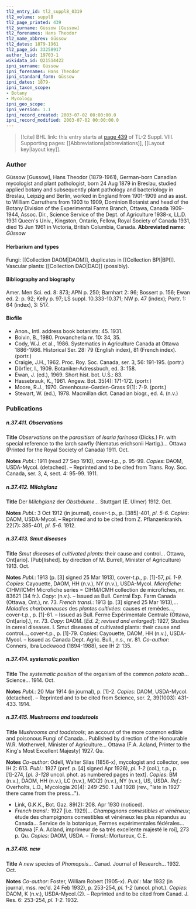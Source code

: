 ```yaml
---
tl2_entry_id: tl2_suppl8_0319
tl2_volume: suppl8
tl2_page_printed: 439
tl2_surname: Güssow [Gussow]
tl2_forenames: Hans Theodor
tl2_name_abbrev: Güssow
tl2_dates: 1879-1961
tl2_page_id: 33258917
author_lsid: 19703-1
wikidata_id: Q21514422
ipni_surname: Güssow
ipni_forenames: Hans Theodor
ipni_standard_form: Güssow
ipni_dates: 1879-
ipni_taxon_scope: 
- Botany
- Mycology
ipni_geo_scope: 
ipni_version: 1.1
ipni_record_created: 2003-07-02 00:00:00.0
ipni_record_modified: 2003-07-02 00:00:00.0
---
```



> [!cite] BHL link: this entry starts at [page 439](https://www.biodiversitylibrary.org/page/33258917) of TL-2 Suppl. VIII.
> Supporting pages: [[Abbreviations|abbreviations]], [[Layout key|layout key]].

### Author

Güssow \[Gussow\], Hans Theodor (1879-1961), German-born Canadian mycologist and plant pathologist, born 24 Aug 1879 in Breslau, studied applied botany and subsequently plant pathology and bacteriology in Breslau, Leipzig and Berlin, worked in England from 1901-1909 and as asst. to William Carruthers from 1903 to 1909, Dominion Botanist and head of the Botany Division of the Experimental Farms Branch, Ottawa, Canada 1909-1944, Assoc. Dir., Science Service of the Dept. of Agriculture 1938-x, LL.D. 1931 Queen's Univ., Kingston, Ontario, Fellow, Royal Society of Canada 1931, died 15 Jun 1961 in Victoria, British Columbia, Canada. 
**Abbreviated name**: *Güssow*

#### Herbarium and types

Fungi: [[Collection DAOM|DAOM]], duplicates in [[Collection BPI|BPI]]. Vascular plants: [[Collection DAO|DAO]] (possibly).

#### Bibliography and biography

Amer. Men Sci. ed. 8: 873; APN p. 250; Barnhart 2: 96; Bossert p. 156; Ewan ed. 2: p. 92; Kelly p. 97; LS suppl. 10.333-10.371; NW p. 47 (index); Portr. 1: 64 (index), 3: 517.

#### Biofile

- Anon., Intl. address book botanists: 45. 1931.
- Boivin, B., 1980. Provancheria nr. 10: 34, 35.
- Cody, W.J. et al., 1986. Systematics in Agriculture Canada at Ottawa 1886-1986. Historical Ser. 28: 79 (English index), 81 (French index). (portr.)
- Craigie, J.H., 1962. Proc. Roy. Soc. Canada, ser. 3, 56: 191-195. (portr.)
- Dörfler, I., 1909. Botaniker-Adressbuch, ed. 3: 158.
- Ewan, J. (ed.), 1969. Short hist. bot. U.S.: 83.
- Hassebrauk, K., 1961. Angew. Bot. 35(4): 171-172. (portr.)
- Moore, R.J., 1970. Greenhouse-Garden-Grass 9(1): 7-9. (portr.)
- Stewart, W. (ed.), 1978. Macmillan dict. Canadian biogr., ed. 4. (n.v.)

### Publications

##### n.37.411. Observations

**Title**
*Observations* on the *parasitism* of *Isaria farinosa* (Dicks.) Fr. with special reference to the larch sawfly (Nematus erichsonii Hartig.)... Ottawa (Printed for the Royal Society of Canada) 1911. Oct.

**Notes**
*Publ*.: 1911 (read 27 Sep 1910), cover-t.p., p. 95-99. *Copies*: DAOM, USDA-Mycol. (detached). – Reprinted and to be cited from Trans. Roy. Soc. Canada, ser. 3, 4, sect. 4: 95-99. 1911.

##### n.37.412. Milchglanz

**Title**
Der *Milchglanz* der *Obstbäume*... Stuttgart (E. Ulmer) 1912. Oct.

**Notes**
*Publ*.: 3 Oct 1912 (in journal), cover-t.p., p. \[385\]-401, *pl. 5-6. Copies*: DAOM, USDA-Mycol. – Reprinted and to be cited from Z. Pflanzenkrankh. 22(7): 385-401, *pl. 5-6.* 1912.

##### n.37.413. Smut diseases

**Title**
*Smut diseases* of *cultivated plants*: their cause and control... Ottawa, Ont\[ario\]. (Pub\[lished\]. by direction of M. Burrell, Minister of Agriculture) 1913. Oct.

**Notes**
*Publ*.: 1913 (p. \[3\] signed 25 Mar 1913), cover-t.p., p. \[1\]-57, *pl. 1-9. Copies*: Cayouette, DAOM, HH (n.v.), NY (n.v.), USDA-Mycol. *Microfiche*: CIHM/ICMH Microfiche series = CIHM/ICMH collection de microfiches, nr. 83621 (34 fr.). *Copy*: (n.v.). – Issued as Bull. Central Exp. Farm Canada (Ottawa, Ont.), nr. 73.
*French transl*.: 1913 (p. \[3\] signed 25 Mar 1913),... *Maladies charbonneuses* des *plantes cultivées*: causes et remèdes..., cover-t.p., p. \[1\]-61. – Issued as Bull. Ferme Expérimentale Centrale (Ottawa, Ont\[ario\].), nr. 73. *Copy*: DAOM.
\[*Ed. 2*; *revised and enlarged*\]: 1927, Studies in cereal diseases. I. Smut diseases of cultivated plants: their cause and control..., cover-t.p., p. \[1\]-79. *Copies*: Cayouette, DAOM, HH (n.v.), USDA-Mycol. – Issued as Canada Dept. Agric. Bull., n.s., nr. 81.
*Co-author*: Conners, Ibra Lockwood (1894-1988), see IH 2: 135.

##### n.37.414. systematic position

**Title**
The *systematic position* of the organism of the common *potato scab*... Science... 1914. Oct.

**Notes**
*Publ*.: 20 Mar 1914 (in journal), p. \[1\]-2. *Copies*: DAOM, USDA-Mycol. (detached). – Reprinted and to be cited from Science, ser. 2, 39(1003): 431-433. 1914.

##### n.37.415. Mushrooms and toadstools

**Title**
*Mushrooms and toadstools*; an account of the more common edible and poisonous Fungi of Canada... Published by direction of the Honourable W.R. Motherwell, Minister of Agriculture... Ottawa (F.A. Acland, Printer to the King's Most Excellent Majesty) 1927. Qu.

**Notes**
*Co-author*: Odell, Walter Silas (1856-x), mycologist and collector, see IH 2: 613.
*Publ*.: 1927 (pref. p. \[4\] signed Apr 1926), *pl. 1-2* (col.), t.p., p. \[1\]-274, \[*pl. 3-128* uncol. phot. as numbered pages in text\]. *Copies*: BM (n.v.), DAOM, HH (n.v.), LC (n.v.), MO(2) (n.v.), NY (n.v.), US, USDA.
*Ref*.: Overholts, L.O., Mycologia 20(4): 249-250. 1 Jul 1928 (rev., "late in 1927 there came from the press...").
- Link, G.K.K., Bot. Gaz. 89(2): 208. Apr 1930 (noticed).
- *French transl*.: 1927 \[i.e. 1929\]... *Champignons comestibles et vénéneux*; étude des champignons comestibles et vénéneux les plus répandus au Canada... Service de la botanique, Fermes expérimentales fédérales... Ottawa \[F.A. Acland, imprimeur de sa trés excellente majesté le roi\], 273 p. Qu. *Copies*: DAOM, USDA. – *Transl*.: Mortureux, C.E.

##### n.37.416. new

**Title**
A *new* species of *Phomopsis*... Canad. Journal of Research... 1932. Oct.

**Notes**
*Co-author*: Foster, William Robert (1905-x).
*Publ*.: Mar 1932 (in journal, mss. rec'd. 24 Feb 1932), p. 253-254, *pl. 1-2* (uncol. phot.).
*Copies*: DAOM, K (n.v.), USDA-Mycol.(2). – Reprinted and to be cited from Canad. J. Res. 6: 253-254, *pl. 1-2.* 1932.

